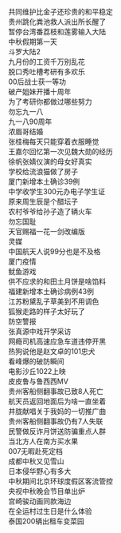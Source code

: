 共同维护比金子还珍贵的和平稳定  
贵州跳化粪池救人派出所长醒了  
暂停台湾番荔枝和莲雾输入大陆  
中秋假期第一天  
斗罗大陆2  
九月份的工资千万别乱花  
脱口秀吐槽考研有多欢乐  
00后战士获一等功  
破产姐妹开播十周年  
为了考研你都做过哪些努力  
勿忘九一八  
九一八90周年  
浓眉哥结婚  
张桂梅每天只能穿着衣服睡觉  
王嘉尔回忆第一次见魏大勋的经历  
徐帆张婧仪演的母女好真实  
学校给流浪猫做了房子  
厦门新增本土确诊39例  
中学收学生300元办电子学生证  
原来周生辰是个醋坛子  
农村爷爷给孙子造了辆火车  
勿忘国耻  
天官赐福一花一剑改编版  
灵媒  
中国航天人说99分也是不及格  
厦门疫情  
鱿鱼游戏  
供不应求的和田土月饼是啥馅料  
福建新增本土确诊病例43例  
江苏粉黛乱子草美到不用调色  
狐猴走路的样子太好玩了  
防空警报  
张真源中戏开学采访  
网瘾司机高速应急车道违停开黑  
热狗说他是赵文卓的101忠犬  
看峰爆的破防瞬间  
电影沙丘1022上映  
皮皮鲁与鲁西西MV  
贵州客船侧翻事故已致8人死亡  
航天员返回地面后为啥一直坐着  
井胧献唱关于我妈的一切推广曲  
贵州客船侧翻事故仍有7人失联  
民警做反诈月饼送防骗重点人群  
当北方人在南方买水果  
007无暇赴死定档  
成都中秋又见雪山  
日本侵华野心有多大  
中秋期间北京环球度假区客流管控  
央视中秋晚会节目单出炉  
宫崎骏动画同款海边  
在全运村过生日是什么体验  
泰国200辆出租车变菜园  
